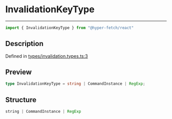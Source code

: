 

# InvalidationKeyType

<div class="api-docs__separator" data-reactroot="">

---

</div><div class="api-docs__import" data-reactroot="">

```ts
import { InvalidationKeyType } from "@hyper-fetch/react"
```

</div><div class="api-docs__section">

## Description

</div><div class="api-docs__description"><span class="api-docs__do-not-parse">



</span></div><p class="api-docs__definition">

Defined in [types/invalidation.types.ts:3](https://github.com/BetterTyped/hyper-fetch/blob/6c3eaa91/packages/react/src/types/invalidation.types.ts#L3)

</p><div class="api-docs__section">

## Preview

</div><div class="api-docs__preview type single">

```ts
type InvalidationKeyType = string | CommandInstance | RegExp;
```

</div><div class="api-docs__section">

## Structure

</div><div class="api-docs__returns">

```ts
string | CommandInstance | RegExp
```

</div>